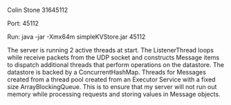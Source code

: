 Colin Stone 31645112

Port:
45112

Run:
java -jar -Xmx64m simpleKVStore.jar 45112

The server is running 2 active threads at start. The ListenerThread loops while receive packets from the UDP socket and constructs Message items to dispatch additional threads that perform operations on the datastore. The datastore is backed by a ConcurrentHashMap. Threads for Messages created from a thread pool created from an Executor Service with a fixed size ArrayBlockingQueue. This is to ensure that my server will not run out memory while processing requests and storing values in Message objects.
